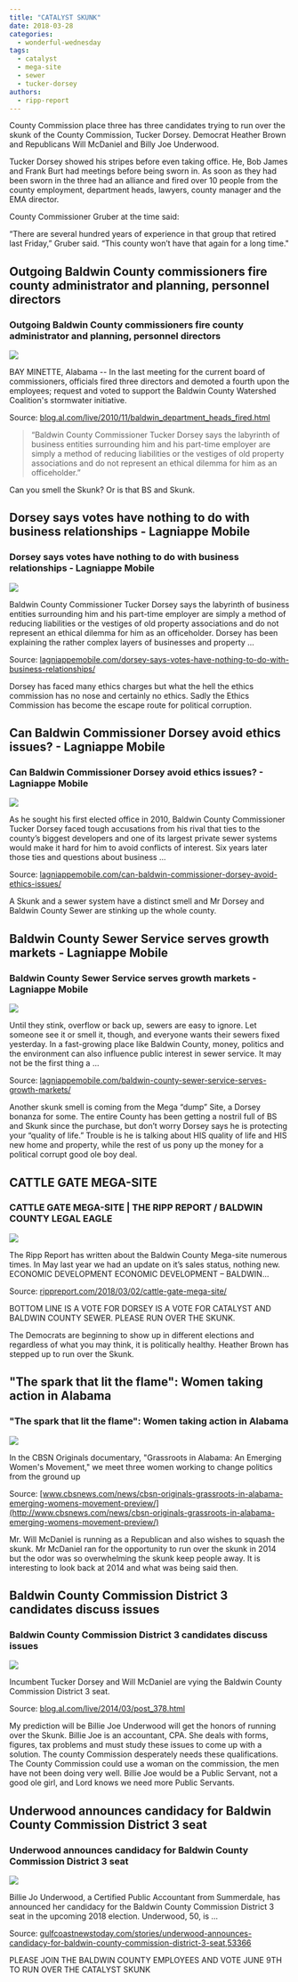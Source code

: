 ```yaml
---
title: "CATALYST SKUNK"
date: 2018-03-28
categories: 
  - wonderful-wednesday
tags: 
  - catalyst
  - mega-site
  - sewer
  - tucker-dorsey
authors: 
  - ripp-report
---
```


County Commission place three has three candidates trying to run over the skunk of the County Commission, Tucker Dorsey. Democrat Heather Brown and Republicans Will McDaniel and Billy Joe Underwood.

Tucker Dorsey showed his stripes before even taking office. He, Bob James and Frank Burt had meetings before being sworn in. As soon as they had been sworn in the three had an alliance and fired over 10 people from the county employment, department heads, lawyers, county manager and the EMA director.

County Commissioner Gruber at the time said:

“There are several hundred years of experience in that group that retired last Friday,” Gruber said. “This county won’t have that again for a long time."

## Outgoing Baldwin County commissioners fire county administrator and planning, personnel directors

### Outgoing Baldwin County commissioners fire county administrator and planning, personnel directors

![](https://cdn.rippreport.com/wp-content/uploads/2018/03/baldwincountysealjpg-33952f3c6967244e.jpg)

BAY MINETTE, Alabama -- In the last meeting for the current board of commissioners, officials fired three directors and demoted a fourth upon the employees; request and voted to support the Baldwin County Watershed Coalition's stormwater initiative.

Source: [blog.al.com/live/2010/11/baldwin\_department\_heads\_fired.html](http://blog.al.com/live/2010/11/baldwin_department_heads_fired.html)

> “Baldwin County Commissioner Tucker Dorsey says the labyrinth of business entities surrounding him and his part-time employer are simply a method of reducing liabilities or the vestiges of old property associations and do not represent an ethical dilemma for him as an officeholder.”

Can you smell the Skunk? Or is that BS and Skunk.

## Dorsey says votes have nothing to do with business relationships - Lagniappe Mobile

### Dorsey says votes have nothing to do with business relationships - Lagniappe Mobile

![](https://cdn.rippreport.com/wp-content/uploads/2018/03/Tucker-Dorsey.jpeg)

Baldwin County Commissioner Tucker Dorsey says the labyrinth of business entities surrounding him and his part-time employer are simply a method of reducing liabilities or the vestiges of old property associations and do not represent an ethical dilemma for him as an officeholder. Dorsey has been explaining the rather complex layers of businesses and property …

Source: [lagniappemobile.com/dorsey-says-votes-have-nothing-to-do-with-business-relationships/](http://lagniappemobile.com/dorsey-says-votes-have-nothing-to-do-with-business-relationships/)

Dorsey has faced many ethics charges but what the hell the ethics commission has no nose and certainly no ethics. Sadly the Ethics Commission has become the escape route for political corruption.

## Can Baldwin Commissioner Dorsey avoid ethics issues? - Lagniappe Mobile

### Can Baldwin Commissioner Dorsey avoid ethics issues? - Lagniappe Mobile

![](https://cdn.rippreport.com/wp-content/uploads/2018/03/Tucker-Dorsey.jpeg)

As he sought his first elected office in 2010, Baldwin County Commissioner Tucker Dorsey faced tough accusations from his rival that ties to the county’s biggest developers and one of its largest private sewer systems would make it hard for him to avoid conflicts of interest. Six years later those ties and questions about business …

Source: [lagniappemobile.com/can-baldwin-commissioner-dorsey-avoid-ethics-issues/](http://lagniappemobile.com/can-baldwin-commissioner-dorsey-avoid-ethics-issues/)

A Skunk and a sewer system have a distinct smell and Mr Dorsey and Baldwin County Sewer are stinking up the whole county.

## Baldwin County Sewer Service serves growth markets - Lagniappe Mobile

### Baldwin County Sewer Service serves growth markets - Lagniappe Mobile

![](https://cdn.rippreport.com/wp-content/uploads/2018/03/Cover_050417WEB.jpg)

Until they stink, overflow or back up, sewers are easy to ignore. Let someone see it or smell it, though, and everyone wants their sewers fixed yesterday. In a fast-growing place like Baldwin County, money, politics and the environment can also influence public interest in sewer service. It may not be the first thing a …

Source: [lagniappemobile.com/baldwin-county-sewer-service-serves-growth-markets/](http://lagniappemobile.com/baldwin-county-sewer-service-serves-growth-markets/)

Another skunk smell is coming from the Mega “dump” Site, a Dorsey bonanza for some. The entire County has been getting a nostril full of BS and Skunk since the purchase, but don’t worry Dorsey says he is protecting your “quality of life.” Trouble is he is talking about HIS quality of life and HIS new home and property, while the rest of us pony up the money for a political corrupt good ole boy deal.

## CATTLE GATE MEGA-SITE

### CATTLE GATE MEGA-SITE | THE RIPP REPORT / BALDWIN COUNTY LEGAL EAGLE

![](https://cdn.rippreport.com/wp-content/uploads/2018/03/cow2.jpg)

The Ripp Report has written about the Baldwin County Mega-site numerous times. In May last year we had an update on it’s sales status, nothing new. ECONOMIC DEVELOPMENT ECONOMIC DEVELOPMENT – BALDWIN…

Source: [rippreport.com/2018/03/02/cattle-gate-mega-site/](https://rippreport.com/cattle-gate-mega-site/)

BOTTOM LINE IS A VOTE FOR DORSEY IS A VOTE FOR CATALYST AND BALDWIN COUNTY SEWER. PLEASE RUN OVER THE SKUNK.

The Democrats are beginning to show up in different elections and regardless of what you may think, it is politically healthy. Heather Brown has stepped up to run over the Skunk.

## "The spark that lit the flame": Women taking action in Alabama

### "The spark that lit the flame": Women taking action in Alabama

![](https://cdn.rippreport.com/wp-content/uploads/2018/03/women-heather-3.jpg)

In the CBSN Originals documentary, "Grassroots in Alabama: An Emerging Women's Movement," we meet three women working to change politics from the ground up

Source: [www.cbsnews.com/news/cbsn-originals-grassroots-in-alabama-emerging-womens-movement-preview/](http://www.cbsnews.com/news/cbsn-originals-grassroots-in-alabama-emerging-womens-movement-preview/)

Mr. Will McDaniel is running as a Republican and also wishes to squash the skunk. Mr McDaniel ran for the opportunity to run over the skunk in 2014 but the odor was so overwhelming the skunk keep people away. It is interesting to look back at 2014 and what was being said then.

## Baldwin County Commission District 3 candidates discuss issues

### Baldwin County Commission District 3 candidates discuss issues

![](https://cdn.rippreport.com/wp-content/uploads/2018/03/14529071-standard.jpg)

Incumbent Tucker Dorsey and Will McDaniel are vying the Baldwin County Commission District 3 seat.

Source: [blog.al.com/live/2014/03/post\_378.html](http://blog.al.com/live/2014/03/post_378.html)

My prediction will be Billie Joe Underwood will get the honors of running over the Skunk. Billie Joe is an accountant, CPA. She deals with forms, figures, tax problems and must study these issues to come up with a solution. The county Commission desperately needs these qualifications. The County Commission could use a woman on the commission, the men have not been doing very well. Billie Joe would be a Public Servant, not a good ole girl, and Lord knows we need more Public Servants.

## Underwood announces candidacy for Baldwin County Commission District 3 seat

### Underwood announces candidacy for Baldwin County Commission District 3 seat

![](https://cdn.rippreport.com/wp-content/uploads/2018/03/1506451090_9924.jpg)

Billie Jo Underwood, a Certified Public Accountant from Summerdale, has announced her candidacy for the Baldwin County Commission District 3 seat in the upcoming 2018 election. Underwood, 50, is …

Source: [gulfcoastnewstoday.com/stories/underwood-announces-candidacy-for-baldwin-county-commission-district-3-seat,53366](http://gulfcoastnewstoday.com/stories/underwood-announces-candidacy-for-baldwin-county-commission-district-3-seat,53366)

PLEASE JOIN THE BALDWIN COUNTY EMPLOYEES AND VOTE JUNE 9TH TO RUN OVER THE CATALYST SKUNK
